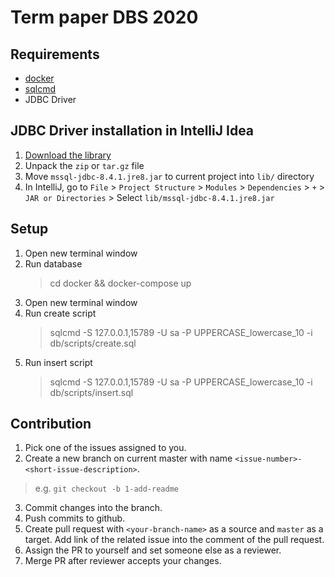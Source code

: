 # Term paper DBS 2020

## Requirements
- [docker](https://www.docker.com/get-started)
- [sqlcmd](https://docs.microsoft.com/en-us/sql/linux/sql-server-linux-setup-tools?view=sql-server-ver15)
- JDBC Driver

## JDBC Driver installation in IntelliJ Idea

1. [Download the library](https://docs.microsoft.com/en-us/sql/connect/jdbc/download-microsoft-jdbc-driver-for-sql-server?view=sql-server-ver15)
2. Unpack the `zip` or `tar.gz` file
3. Move `mssql-jdbc-8.4.1.jre8.jar` to current project into `lib/` directory
4. In IntelliJ, go to `File` > `Project Structure` > `Modules` > `Dependencies` > `+` > `JAR or Directories` > Select `lib/mssql-jdbc-8.4.1.jre8.jar`

## Setup

1. Open new terminal window
2. Run database
   > cd docker && docker-compose up
3. Open new terminal window
4. Run create script
   > sqlcmd -S 127.0.0.1,15789 -U sa -P UPPERCASE_lowercase_10 -i db/scripts/create.sql
5. Run insert script
   > sqlcmd -S 127.0.0.1,15789 -U sa -P UPPERCASE_lowercase_10 -i db/scripts/insert.sql

## Contribution

1. Pick one of the issues assigned to you.
2. Create a new branch on current master with name `<issue-number>-<short-issue-description>`.
> e.g. `git checkout -b 1-add-readme`
3. Commit changes into the branch.
4. Push commits to github.
5. Create pull request with `<your-branch-name>` as a source and `master` as a target. Add link of the related issue into the comment of the pull request.
6. Assign the PR to yourself and set someone else as a reviewer.
7. Merge PR after reviewer accepts your changes.
